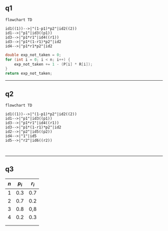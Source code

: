 ## q1
```mermaid
flowchart TD

id1((1))-->|"(1-p1)*p2"|id2((2))
id1-->|"p1"|id3((p1))
id3-->|"p1*r1"|id4((r1))
id3-->|"p1*(1-r1)*p2"|id2
id4-->|"p1*r1*p2"|id2

```

```java
double exp_not_taken = 0;
for (int i = 0; i < n; i++) {
	exp_not_taken += 1 - (P[i] * R[i]);
}
return exp_not_taken;
```







___
## q2


```mermaid
flowchart TD

id1((1))-->|"(1-p1)*p2"|id2((2))
id1-->|"p1"|id3((p1))
id3-->|"p1*r1"|id4((r1))
id3-->|"p1*(1-r1)*p2"|id2
id2-->|"p2"|id5((p2))
id4-->|"1"|id5
id5-->|"r2"|id6((r2))


```


```java
```




___
## q3


| $n$ | $p_{i}$ | $r_i$ |
| --- | ------- | ----- |
| 1   | 0.3     | 0.7   |
| 2   | 0.7     | 0.2   |
| 3   | 0.8     | 0,8   |
| 4   | 0.2     | 0.3   |
|     |         |       |
|     |         |       |
